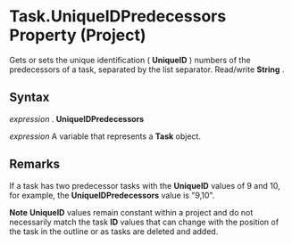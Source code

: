 
# Task.UniqueIDPredecessors Property (Project)

Gets or sets the unique identification ( **UniqueID** ) numbers of the predecessors of a task, separated by the list separator. Read/write **String** .


## Syntax

 _expression_ . **UniqueIDPredecessors**

 _expression_ A variable that represents a **Task** object.


## Remarks

If a task has two predecessor tasks with the  **UniqueID** values of 9 and 10, for example, the **UniqueIDPredecessors** value is "9,10".


 **Note**   **UniqueID** values remain constant within a project and do not necessarily match the task **ID** values that can change with the position of the task in the outline or as tasks are deleted and added.

